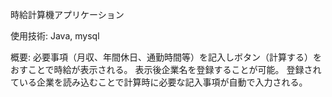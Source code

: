 時給計算機アプリケーション

使用技術: Java, mysql

概要: 必要事項（月収、年間休日、通勤時間等）を記入しボタン（計算する）をおすことで時給が表示される。
 表示後企業名を登録することが可能。
 登録されている企業を読み込むことで計算時に必要な記入事項が自動で入力される。
